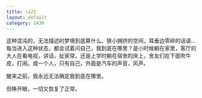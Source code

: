 ```yaml
---
title: \x23
layout: default
category: 1439
---
```


  这种混沌的，无法描述的梦境到底算什么。狭小拥挤的空间，耳垂边零碎的话语...每当进入这种状态，都会试着问自己，我到底在哪里？是小时候躺在家里，客厅的大人在看电视，讲话，扯家常。还是上学时躺在宿舍的床上，舍友们在下面吹牛皮，打闹。或一个人，只有自己，外面是汽车的声音，风声。

醒来之前，我永远无法确定我到底在哪里。

但睁开眼，一切又恢复了正常。
